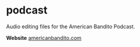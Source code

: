 # podcast

Audio editing files for the American Bandito Podcast.

**Website**
[americanbandito.com](http://www.americanbandito.com)
